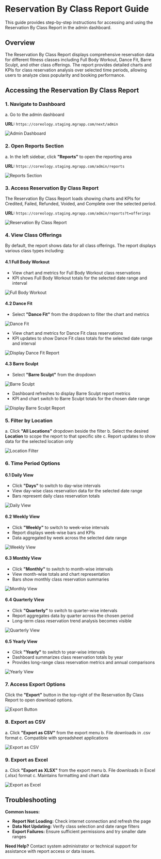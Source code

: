 # Reservation By Class Report Guide

This guide provides step-by-step instructions for accessing and using the Reservation By Class Report in the admin dashboard.

## Overview

The Reservation By Class Report displays comprehensive reservation data for different fitness classes including Full Body Workout, Dance Fit, Barre Sculpt, and other class offerings. The report provides detailed charts and KPIs for class reservation analysis over selected time periods, allowing users to analyze class popularity and booking performance.

## Accessing the Reservation By Class Report

### 1. Navigate to Dashboard

a. Go to the admin dashboard

**URL:** `https://coreology.staging.mgrapp.com/next/admin`

![Admin Dashboard](images/dashboard.png)

### 2. Open Reports Section

a. In the left sidebar, click **"Reports"** to open the reporting area

**URL:** `https://coreology.staging.mgrapp.com/admin/reports`

![Reports Section](images/reports-section.png)

### 3. Access Reservation By Class Report

The Reservation By Class Report loads showing charts and KPIs for Credited, Failed, Refunded, Voided, and Complete over the selected period.

**URL:** `https://coreology.staging.mgrapp.com/admin/reports?t=offerings`

![Reservation By Class Report](images/reservation-by-class-report.png)

### 4. View Class Offerings

By default, the report shows data for all class offerings. The report displays various class types including:

#### 4.1 Full Body Workout

- View chart and metrics for Full Body Workout class reservations
- KPI shows Full Body Workout totals for the selected date range and interval

![Full Body Workout](images/full-body-workout.png)

#### 4.2 Dance Fit

- Select **"Dance Fit"** from the dropdown to filter the chart and metrics

![Dance Fit](images/dance-fit.png)

- View chart and metrics for Dance Fit class reservations
- KPI updates to show Dance Fit class totals for the selected date range and interval

![Display Dance Fit Report](images/display-dance-fit-report.png)

#### 4.3 Barre Sculpt

- Select **"Barre Sculpt"** from the dropdown

![Barre Sculpt](images/barre-sculpt.png)

- Dashboard refreshes to display Barre Sculpt report metrics
- KPI and chart switch to Barre Sculpt totals for the chosen date range

![Display Barre Sculpt Report](images/display-barre-sculpt-report.png)

### 5. Filter by Location

a. Click **"All Locations"** dropdown beside the filter
b. Select the desired **Location** to scope the report to that specific site
c. Report updates to show data for the selected location only

![Location Filter](images/reservation-location-filter.png)

### 6. Time Period Options

#### 6.1 Daily View
- Click **"Days"** to switch to day-wise intervals
- View day-wise class reservation data for the selected date range
- Bars represent daily class reservation totals

![Daily View](images/reservation-daily-view.png)

#### 6.2 Weekly View
- Click **"Weekly"** to switch to week-wise intervals
- Report displays week-wise bars and KPIs
- Data aggregated by week across the selected date range

![Weekly View](images/reservation-weekly-view.png)

#### 6.3 Monthly View
- Click **"Monthly"** to switch to month-wise intervals
- View month-wise totals and chart representation
- Bars show monthly class reservation summaries

![Monthly View](images/reservation-monthly-view.png)

#### 6.4 Quarterly View
- Click **"Quarterly"** to switch to quarter-wise intervals
- Report aggregates data by quarter across the chosen period
- Long-term class reservation trend analysis becomes visible

![Quarterly View](images/reservation-quarterly-view.png)

#### 6.5 Yearly View
- Click **"Yearly"** to switch to year-wise intervals
- Dashboard summarizes class reservation totals by year
- Provides long-range class reservation metrics and annual comparisons

![Yearly View](images/reservation-yearly-view.png)

### 7. Access Export Options

Click the **"Export"** button in the top-right of the Reservation By Class Report to open download options.

![Export Button](images/reservation-export-button.png)

### 8. Export as CSV

a. Click **"Export as CSV"** from the export menu
b. File downloads in .csv format
c. Compatible with spreadsheet applications

![Export as CSV](images/reservation-export-as-csv.png)

### 9. Export as Excel

a. Click **"Export as XLSX"** from the export menu
b. File downloads in Excel (.xlsx) format
c. Maintains formatting and chart data

![Export as Excel](images/reservation-export-as-xlsx.png)

## Troubleshooting

**Common Issues:**
- **Report Not Loading:** Check internet connection and refresh the page
- **Data Not Updating:** Verify class selection and date range filters
- **Export Failures:** Ensure sufficient permissions and try smaller date ranges

**Need Help?** Contact system administrator or technical support for assistance with report access or data issues.
